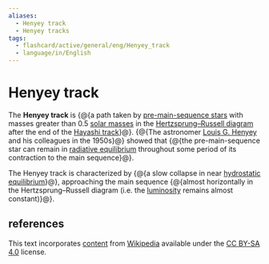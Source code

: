 ```yaml
---
aliases:
  - Henyey track
  - Henyey tracks
tags:
  - flashcard/active/general/eng/Henyey_track
  - language/in/English
---
```


# Henyey track

The __Henyey track__ is {@{a path taken by [pre-main-sequence stars](pre-main-sequence%20star.md) with masses greater than 0.5 [solar masses](solar%20mass.md) in the [Hertzsprung–Russell diagram](Hertzsprung–Russell%20diagram.md) after the end of the [Hayashi track](Hayashi%20track.md)}@}. {@{The astronomer [Louis G. Henyey](Louis%20G.%20Henyey.md) and his colleagues in the 1950s}@} showed that {@{the pre-main-sequence star can remain in [radiative equilibrium](radiative%20equilibrium.md) throughout some period of its contraction to the main sequence}@}. <!--SR:!2026-10-16,485,250!2025-07-05,116,230!2025-11-18,350,310-->

The Henyey track is characterized by {@{a slow collapse in near [hydrostatic equilibrium](hydrostatic%20equilibrium.md)}@}, approaching the main sequence {@{almost horizontally in the Hertzsprung–Russell diagram (i.e. the [luminosity](luminosity.md) remains almost constant)}@}. <!--SR:!2027-05-06,676,290!2026-10-07,576,290-->

## references

This text incorporates [content](https://en.wikipedia.org/wiki/Henyey_track) from [Wikipedia](Wikipedia.md) available under the [CC BY-SA 4.0](https://creativecommons.org/licenses/by-sa/4.0/) license.
